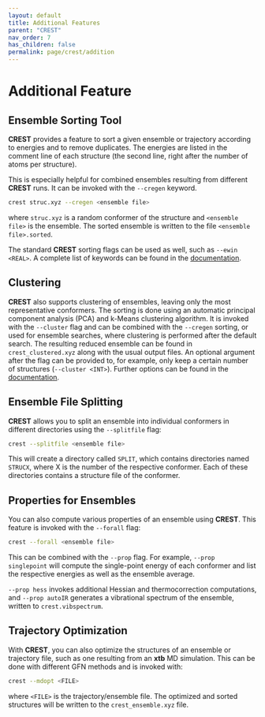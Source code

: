 ```yaml
---
layout: default
title: Additional Features
parent: "CREST"
nav_order: 7
has_children: false
permalink: page/crest/addition
---
```


# Additional Feature

## Ensemble Sorting Tool

**CREST** provides a feature to sort a given ensemble or trajectory according to energies and to remove duplicates. The energies are listed in the comment line of each structure (the second line, right after the number of atoms per structure). 

This is especially helpful for combined ensembles resulting from different **CREST** runs. It can be invoked with the `--cregen` keyword.

```bash
crest struc.xyz --cregen <ensemble file>
```

where `struc.xyz` is a random conformer of the structure and `<ensemble file>` is the ensemble. The sorted ensemble is written to the file `<ensemble file>.sorted`. 

The standard **CREST** sorting flags can be used as well, such as `--ewin <REAL>`. A complete list of keywords can be found in the [documentation](https://crest-lab.github.io/crest-docs/page/documentation/keywords.html#ensemble-sorting-options).

## Clustering

**CREST** also supports clustering of ensembles, leaving only the most representative conformers. The sorting is done using an automatic principal component analysis (PCA) and k-Means clustering algorithm.
It is invoked with the `--cluster` flag and can be combined with the `--cregen` sorting, or used for ensemble searches, where clustering is performed after the default search. The resulting reduced ensemble can be found in `crest_clustered.xyz` along with the usual output files.
An optional argument after the flag can be provided to, for example, only keep a certain number of structures (`--cluster <INT>`). Further options can be found in the [documentation](https://crest-lab.github.io/crest-docs/page/documentation/keywords.html#pca-clustering-options).

## Ensemble File Splitting

**CREST** allows you to split an ensemble into individual conformers in different directories using the `--splitfile` flag:

```bash
crest --splitfile <ensemble file>
```
This will create a directory called `SPLIT`, which contains directories named `STRUCX`, where X is the number of the respective conformer. Each of these directories contains a structure file of the conformer.

## Properties for Ensembles

You can also compute various properties of an ensemble using **CREST**. This feature is invoked with the `--forall` flag:

```bash
crest --forall <ensemble file>
```

This can be combined with the `--prop` flag. For example, `--prop singlepoint` will compute the single-point energy of each conformer and list the respective energies as well as the ensemble average. 

`--prop hess` invokes additional Hessian and thermocorrection computations, and `--prop autoIR` generates a vibrational spectrum of the ensemble, written to `crest.vibspectrum`.

## Trajectory Optimization

With **CREST**, you can also optimize the structures of an ensemble or trajectory file, such as one resulting from an **xtb** MD simulation. This can be done with different GFN methods and is invoked with:

```bash
crest --mdopt <FILE>
```

where `<FILE>` is the trajectory/ensemble file. The optimized and sorted structures will be written to the `crest_ensemble.xyz` file.
